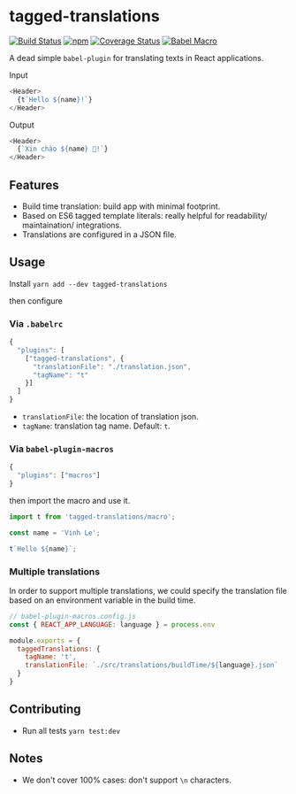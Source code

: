 # tagged-translations
[![Build Status](https://img.shields.io/travis/vinhlh/tagged-translations.svg?style=flat-square)](https://travis-ci.org/vinhlh/tagged-translations) [![npm](https://img.shields.io/npm/v/tagged-translations.svg?style=flat-square)](https://www.npmjs.com/package/tagged-translations) [![Coverage Status](https://img.shields.io/coveralls/github/vinhlh/tagged-translations.svg?style=flat-square)](https://coveralls.io/github/vinhlh/tagged-translations?branch=master) [![Babel Macro](https://img.shields.io/badge/babel--macro-%F0%9F%8E%A3-f5da55.svg?style=flat-square)](https://github.com/kentcdodds/babel-plugin-macros)

A dead simple `babel-plugin` for translating texts in React applications.

Input
```js
<Header>
  {t`Hello ${name}!`}
</Header>
```

Output
```js
<Header>
  {`Xin chào ${name} 🤣!`}
</Header>
```

## Features
- Build time translation: build app with minimal footprint.
- Based on ES6 tagged template literals: really helpful for readability/ maintaination/ integrations.
- Translations are configured in a JSON file.

## Usage
Install
`yarn add --dev tagged-translations`

then configure

### Via `.babelrc`

```js
{
  "plugins": [
    ["tagged-translations", {
      "translationFile": "./translation.json",
      "tagName": "t"
    }]
  ]
}
```

- `translationFile`: the location of translation json.
- `tagName`: translation tag name. Default: `t`.

### Via `babel-plugin-macros`

```js
{
  "plugins": ["macros"]
}
```

then import the macro and use it.

```js
import t from 'tagged-translations/macro';

const name = 'Vinh Le';

t`Hello ${name}`;
```

### Multiple translations
In order to support multiple translations, we could specify the translation file based on an environment variable in the build time.

```js
// babel-plugin-macros.config.js
const { REACT_APP_LANGUAGE: language } = process.env

module.exports = {
  taggedTranslations: {
    tagName: 't',
    translationFile: `./src/translations/buildTime/${language}.json`
  }
}
```

## Contributing
- Run all tests
`yarn test:dev`

## Notes
- We don't cover 100% cases: don't support `\n` characters.
